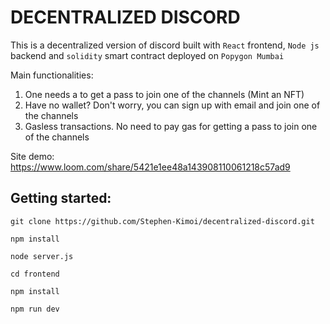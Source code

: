 # DECENTRALIZED DISCORD 
This is a decentralized version of discord built with `React` frontend, `Node js` backend and `solidity` smart contract deployed on `Popygon Mumbai`

Main functionalities: 
1. One needs a to get a pass to join one of the channels (Mint an NFT)
2. Have no wallet? Don't worry, you can sign up with email and join one of the channels 
3. Gasless transactions. No need to pay gas for getting a pass to join one of the channels

Site demo: https://www.loom.com/share/5421e1ee48a143908110061218c57ad9

## Getting started: 
`git clone https://github.com/Stephen-Kimoi/decentralized-discord.git` 

`npm install` 

`node server.js` 

`cd frontend` 

`npm install` 

`npm run dev` 

